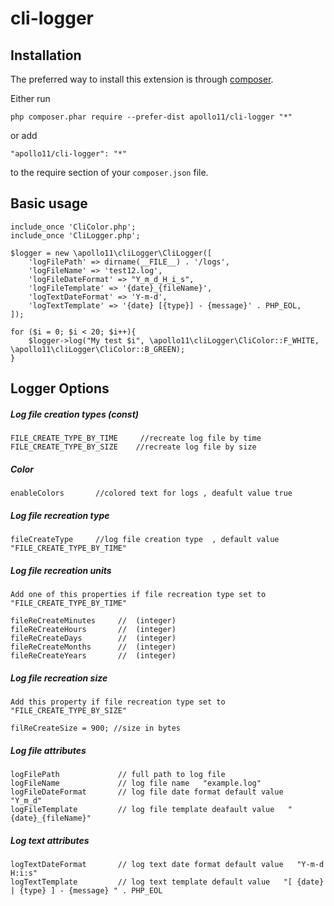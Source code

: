 # cli-logger

Installation
------------

The preferred way to install this extension is through [composer](http://getcomposer.org/download/).

Either run

```
php composer.phar require --prefer-dist apollo11/cli-logger "*"
```

or add

```
"apollo11/cli-logger": "*"
```

to the require section of your `composer.json` file.

## Basic usage ##

```
include_once 'CliColor.php';
include_once 'CliLogger.php';

$logger = new \apollo11\cliLogger\CliLogger([
    'logFilePath' => dirname(__FILE__) . '/logs',
    'logFileName' => 'test12.log',
    'logFileDateFormat' => "Y_m_d_H_i_s",
    'logFileTemplate' => '{date}_{fileName}',
    'logTextDateFormat' => 'Y-m-d',
    'logTextTemplate' => '{date} [{type}] - {message}' . PHP_EOL,
]);

for ($i = 0; $i < 20; $i++){
    $logger->log("My test $i", \apollo11\cliLogger\CliColor::F_WHITE, \apollo11\cliLogger\CliColor::B_GREEN);
}

```
## Logger Options ##

<h5>Log file creation types (const)</h5>

```
FILE_CREATE_TYPE_BY_TIME     //recreate log file by time
FILE_CREATE_TYPE_BY_SIZE    //recreate log file by size
```
<h5>Color</h5> 

```
enableColors       //colored text for logs , deafult value true
```
<h5>Log file recreation type</h5>

```
fileCreateType     //log file creation type  , default value   "FILE_CREATE_TYPE_BY_TIME"
```

<h5>Log file recreation units</h5>

```
Add one of this properties if file recreation type set to   "FILE_CREATE_TYPE_BY_TIME"

fileReCreateMinutes     //  (integer)
fileReCreateHours       //  (integer)
fileReCreateDays        //  (integer)
fileReCreateMonths      //  (integer)
fileReCreateYears       //  (integer)
```
<h5>Log file recreation size</h5>

```
Add this property if file recreation type set to   "FILE_CREATE_TYPE_BY_SIZE"
    
filReCreateSize = 900; //size in bytes
```   
<h5>Log file attributes</h5>

```
logFilePath             // full path to log file
logFileName             // log file name   "example.log"
logFileDateFormat       // log file date format default value   "Y_m_d"
logFileTemplate         // log file template deafault value   "{date}_{fileName}"
``` 
<h5>Log text attributes</h5>  
 
```
logTextDateFormat       // log text date format default value   "Y-m-d H:i:s"
logTextTemplate         // log text template default value   "[ {date} | {type} ] - {message} " . PHP_EOL
```

